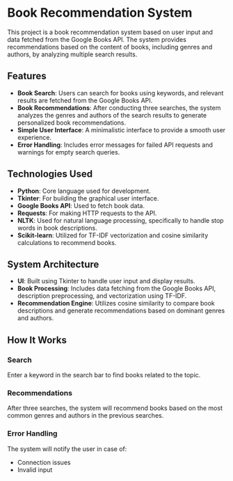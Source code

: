 # Book Recommendation System

This project is a book recommendation system based on user input and data fetched from the Google Books API. The system provides recommendations based on the content of books, including genres and authors, by analyzing multiple search results.

## Features

- **Book Search**: Users can search for books using keywords, and relevant results are fetched from the Google Books API.
- **Book Recommendations**: After conducting three searches, the system analyzes the genres and authors of the search results to generate personalized book recommendations.
- **Simple User Interface**: A minimalistic interface to provide a smooth user experience.
- **Error Handling**: Includes error messages for failed API requests and warnings for empty search queries.

## Technologies Used

- **Python**: Core language used for development.
- **Tkinter**: For building the graphical user interface.
- **Google Books API**: Used to fetch book data.
- **Requests**: For making HTTP requests to the API.
- **NLTK**: Used for natural language processing, specifically to handle stop words in book descriptions.
- **Scikit-learn**: Utilized for TF-IDF vectorization and cosine similarity calculations to recommend books.

## System Architecture

- **UI**: Built using Tkinter to handle user input and display results.
- **Book Processing**: Includes data fetching from the Google Books API, description preprocessing, and vectorization using TF-IDF.
- **Recommendation Engine**: Utilizes cosine similarity to compare book descriptions and generate recommendations based on dominant genres and authors.


## How It Works

### Search
Enter a keyword in the search bar to find books related to the topic.

### Recommendations
After three searches, the system will recommend books based on the most common genres and authors in the previous searches.

### Error Handling
The system will notify the user in case of:
- Connection issues
- Invalid input
